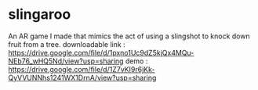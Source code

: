 # slingaroo
An AR game I made that mimics the act of using a slingshot to knock down fruit from a tree.
downloadable link : https://drive.google.com/file/d/1pxno1Uc9dZ5kjQx4MQu-NEb76_wHQ5Nd/view?usp=sharing
demo : https://drive.google.com/file/d/1Z7vKI9r6jKk-QyVVUNNhs1241WX1DrnA/view?usp=sharing

